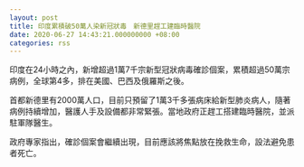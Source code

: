 ```yaml
---
layout: post
title: 印度累積破50萬人染新冠狀毒　新德里趕工建臨時醫院
date: 2020-06-27 14:43:21.000000000 +08:00
categories: rss
---
```


印度在24小時之內，新增超過1萬7千宗新型冠狀病毒確診個案，累積超過50萬宗病例，全球第4多，排在美國、巴西及俄羅斯之後。

首都新德里有2000萬人口，目前只預留了1萬3千多張病床給新型肺炎病人，隨著病例持續增加，醫護人手及設備都非常緊張。當地政府正趕工搭建臨時醫院，並派駐軍隊醫生。

政府專家指出，確診個案會繼續出現，目前應該將焦點放在挽救生命，設法避免患者死亡。
